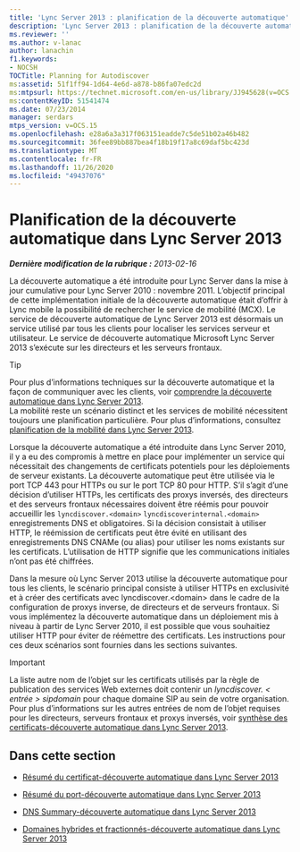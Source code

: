 ```yaml
---
title: 'Lync Server 2013 : planification de la découverte automatique'
description: 'Lync Server 2013 : planification de la découverte automatique.'
ms.reviewer: ''
ms.author: v-lanac
author: lanachin
f1.keywords:
- NOCSH
TOCTitle: Planning for Autodiscover
ms:assetid: 51f1ff94-1d64-4e6d-a878-b86fa07edc2d
ms:mtpsurl: https://technet.microsoft.com/en-us/library/JJ945628(v=OCS.15)
ms:contentKeyID: 51541474
ms.date: 07/23/2014
manager: serdars
mtps_version: v=OCS.15
ms.openlocfilehash: e28a6a3a317f063151eadde7c5de51b02a46b482
ms.sourcegitcommit: 36fee89bb887bea4f18b19f17a8c69daf5bc423d
ms.translationtype: MT
ms.contentlocale: fr-FR
ms.lasthandoff: 11/26/2020
ms.locfileid: "49437076"
---
```

# <a name="planning-for-autodiscover-in-lync-server-2013"></a>Planification de la découverte automatique dans Lync Server 2013

<div data-xmlns="http://www.w3.org/1999/xhtml">

<div class="topic" data-xmlns="http://www.w3.org/1999/xhtml" data-msxsl="urn:schemas-microsoft-com:xslt" data-cs="https://msdn.microsoft.com/">

<div data-asp="https://msdn2.microsoft.com/asp">



</div>

<div id="mainSection">

<div id="mainBody">

<span> </span>

_**Dernière modification de la rubrique :** 2013-02-16_

La découverte automatique a été introduite pour Lync Server dans la mise à jour cumulative pour Lync Server 2010 : novembre 2011. L’objectif principal de cette implémentation initiale de la découverte automatique était d’offrir à Lync mobile la possibilité de rechercher le service de mobilité (MCX). Le service de découverte automatique de Lync Server 2013 est désormais un service utilisé par tous les clients pour localiser les services serveur et utilisateur. Le service de découverte automatique Microsoft Lync Server 2013 s’exécute sur les directeurs et les serveurs frontaux.

<div>


> [!TIP]  
> Pour plus d’informations techniques sur la découverte automatique et la façon de communiquer avec les clients, voir <A href="lync-server-2013-understanding-autodiscover.md">comprendre la découverte automatique dans Lync Server 2013</A>.<BR>La mobilité reste un scénario distinct et les services de mobilité nécessitent toujours une planification particulière. Pour plus d’informations, consultez <A href="lync-server-2013-planning-for-mobility.md">planification de la mobilité dans Lync Server 2013</A>.



</div>

Lorsque la découverte automatique a été introduite dans Lync Server 2010, il y a eu des compromis à mettre en place pour implémenter un service qui nécessitait des changements de certificats potentiels pour les déploiements de serveur existants. La découverte automatique peut être utilisée via le port TCP 443 pour HTTPs ou sur le port TCP 80 pour HTTP. S’il s’agit d’une décision d’utiliser HTTPs, les certificats des proxys inversés, des directeurs et des serveurs frontaux nécessaires doivent être réémis pour pouvoir accueillir les `lyncdiscover.<domain>` `lyncdiscoverinternal.<domain>` enregistrements DNS et obligatoires. Si la décision consistait à utiliser HTTP, le réémission de certificats peut être évité en utilisant des enregistrements DNS CNAMe (ou alias) pour utiliser les noms existants sur les certificats. L’utilisation de HTTP signifie que les communications initiales n’ont pas été chiffrées.

Dans la mesure où Lync Server 2013 utilise la découverte automatique pour tous les clients, le scénario principal consiste à utiliser HTTPs en exclusivité et à créer des certificats avec lyncdiscover.\<domain\> dans le cadre de la configuration de proxys inverse, de directeurs et de serveurs frontaux. Si vous implémentez la découverte automatique dans un déploiement mis à niveau à partir de Lync Server 2010, il est possible que vous souhaitiez utiliser HTTP pour éviter de réémettre des certificats. Les instructions pour ces deux scénarios sont fournies dans les sections suivantes.

<div>


> [!IMPORTANT]  
> La liste autre nom de l’objet sur les certificats utilisés par la règle de publication des services Web externes doit contenir un <EM>lyncdiscover. &lt; entrée &gt; sipdomain</EM> pour chaque domaine SIP au sein de votre organisation. Pour plus d’informations sur les autres entrées de nom de l’objet requises pour les directeurs, serveurs frontaux et proxys inversés, voir <A href="lync-server-2013-certificate-summary-autodiscover.md">synthèse des certificats-découverte automatique dans Lync Server 2013</A>.



</div>

<div>

## <a name="in-this-section"></a>Dans cette section

  - [Résumé du certificat-découverte automatique dans Lync Server 2013](lync-server-2013-certificate-summary-autodiscover.md)

  - [Résumé du port-découverte automatique dans Lync Server 2013](lync-server-2013-port-summary-autodiscover.md)

  - [DNS Summary-découverte automatique dans Lync Server 2013](lync-server-2013-dns-summary-autodiscover.md)

  - [Domaines hybrides et fractionnés-découverte automatique dans Lync Server 2013](lync-server-2013-hybrid-and-split-domain-autodiscover.md)

</div>

</div>

<span> </span>

</div>

</div>

</div>

